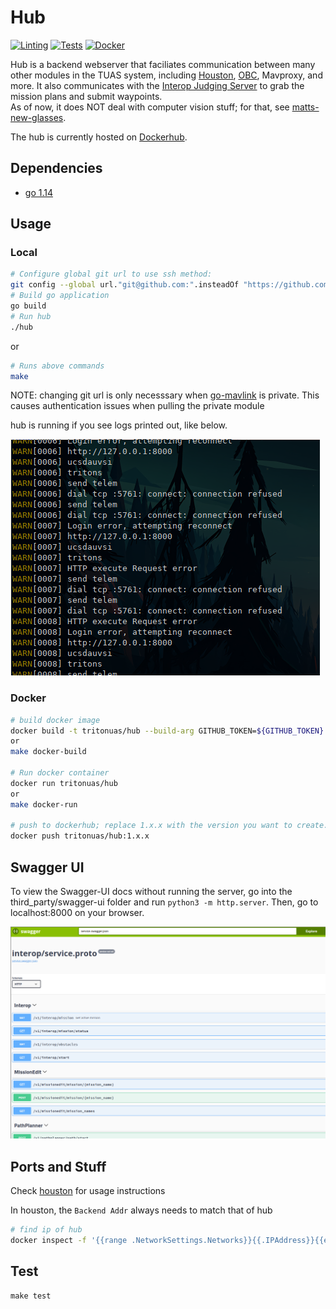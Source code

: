 # Hub

[![Linting](https://github.com/tritonuas/hub/workflows/Linting/badge.svg)](https://github.com/tritonuas/hub/actions?query=workflow%3ALinting)
[![Tests](https://github.com/tritonuas/hub/workflows/Tests/badge.svg)](https://github.com/tritonuas/hub/actions?query=workflow%3ATests)
[![Docker](https://github.com/tritonuas/hub/workflows/Docker/badge.svg)](https://github.com/tritonuas/hub/actions?query=workflow%3ADocker)



Hub is a backend webserver that faciliates communication between many other modules in the TUAS system, including [Houston](https://github.com/tritonuas/houston), [OBC](https://github.com/tritonuas/planeobc), Mavproxy, and more. It also communicates with the [Interop Judging Server](https://github.com/auvsi-suas/interop) to grab the mission plans and submit waypoints.  
As of now, it does NOT deal with computer vision stuff; for that, see [matts-new-glasses](https://github.com/tritonuas/matts-new-glasses).  

The hub is currently hosted on [Dockerhub](https://hub.docker.com/repository/docker/tritonuas/hub).

## Dependencies

- [go 1.14](https://golang.org/)

## Usage

### Local

```sh
# Configure global git url to use ssh method:
git config --global url."git@github.com:".insteadOf "https://github.com/"
# Build go application
go build
# Run hub
./hub
```

or 

```sh
# Runs above commands
make 
```

NOTE: changing git url is only necesssary when [go-mavlink](https://github.com/tritonuas/go-mavlink) 
is private. This causes authentication issues when pulling the private module


hub is running if you see logs printed out, like below.

![logs](./assets/logs.png)  

### Docker

```sh
# build docker image
docker build -t tritonuas/hub --build-arg GITHUB_TOKEN=${GITHUB_TOKEN} . 
or 
make docker-build

# Run docker container
docker run tritonuas/hub
or
make docker-run

# push to dockerhub; replace 1.x.x with the version you want to create.
docker push tritonuas/hub:1.x.x
```

## Swagger UI

To view the Swagger-UI docs without running the server, go into the third_party/swagger-ui folder and run `python3 -m http.server`. Then, go to localhost:8000 on your browser.

![swagger-screenshot](./assets/swagger.png)

## Ports and Stuff

Check [houston](https://github.com/tritonuas/houston) for usage instructions

In houston, the `Backend Addr` always needs to match that of hub

```sh
# find ip of hub
docker inspect -f '{{range .NetworkSettings.Networks}}{{.IPAddress}}{{end}}' container_name_or_id
```

## Test

```
make test
```


